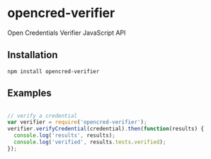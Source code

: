 opencred-verifier
=================

Open Credentials Verifier JavaScript API

Installation
------------

    npm install opencred-verifier

Examples
--------

```js

// verify a credential
var verifier = require('opencred-verifier');
verifier.verifyCredential(credential).then(function(results) {
  console.log('results', results);
  console.log('verified', results.tests.verified);
});
```
